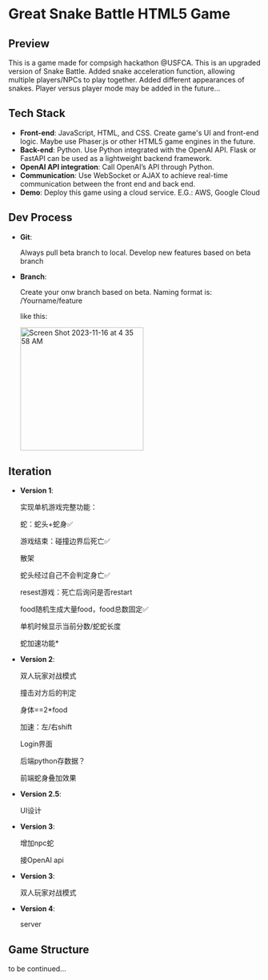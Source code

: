 # Great Snake Battle HTML5 Game 
## Preview

This is a game made for compsigh hackathon @USFCA. This is an upgraded version of Snake Battle. Added snake acceleration function, allowing multiple players/NPCs to play together. Added different appearances of snakes.
 Player versus player mode may be added in the future...

## Tech Stack
* **Front-end**: 
JavaScript, HTML, and CSS. Create game's UI and front-end logic. Maybe use Phaser.js or other HTML5 game engines in the future.
* **Back-end**: 
Python. Use Python integrated with the OpenAI API. Flask or FastAPI can be used as a lightweight backend framework.
* **OpenAI API integration**: 
Call OpenAI’s API through Python.
* **Communication**: 
Use WebSocket or AJAX to achieve real-time communication between the front end and back end.
* **Demo**: 
Deploy this game using a cloud service. E.G.: AWS, Google Cloud

## Dev Process
* **Git**: 

  Always pull beta branch to local. Develop new features based on beta branch
  
* **Branch**:

  Create your onw branch based on beta. Naming format is: /Yourname/feature

  like this:

  <img width="246" alt="Screen Shot 2023-11-16 at 4 35 58 AM" src="https://github.com/19Jin/Great-Snake-Battle/assets/98976781/5a3eaf7f-d546-411e-86ac-1d333a557215">

## Iteration
* **Version 1**:
  
  实现单机游戏完整功能：
  
  蛇：蛇头+蛇身✅
  
  游戏结束：碰撞边界后死亡✅

  散架
  
  蛇头经过自己不会判定身亡✅
  
  resest游戏：死亡后询问是否restart

  food随机生成大量food，food总数固定✅

  单机时候显示当前分数/蛇蛇长度

  蛇加速功能*
  
* **Version 2**:

  双人玩家对战模式

  撞击对方后的判定

  身体==2*food

  加速：左/右shift

  Login界面

  后端python存数据？

  前端蛇身叠加效果
* **Version 2.5**:

  UI设计
* **Version 3**:
    
  增加npc蛇

  接OpenAI api

* **Version 3**:

  双人玩家对战模式

* **Version 4**:

  server

## Game Structure
to be continued...

